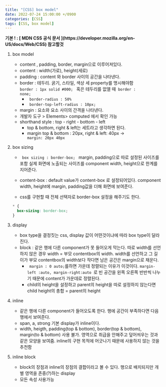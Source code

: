 ```yaml
---
title: "[CSS] box model"
date: 2022-07-24 15:00:00 +/0900
categories: [CSS]
tags: [CSS, box model]
---
```


<strong>
	기본 ! : [ MDN CSS 공식 문서 ](https://developer.mozilla.org/en-US/docs/Web/CSS) 참고할것 
</strong>

1. box model

   - content , padding, border, margin으로 이루어져있다.
   - content : width(가로), height(세로)
   - padding : content 와 border 사이의 공간을 나타낸다.
   - border : 테두리. 굵기, 스타일, 색상 세 property를 명시해야함 <code> border : 1px solid #000; </code> 혹은 테두리를 없앨 때<code> border : none;</code>
     - <code> border-radius : 50% </code>
     - <code> border-top-left-radius : 10px;</code>
   - margin : 요소와 요소 사이의 간격을 나타낸다.
   - 개발자 도구 > Elements> computed 에서 확인 가능
   - shorthand style : top - right - bottom - left
     - top & bottom, right & left는 세트라고 생각하면 된다.
     - margin top & bottom : 20px, right & left: 40px -> <code> margin: 20px 40px</code>

2. box sizing

   - <code> box sizing : border-box; </code> margin, padding으로 따로 설정된 사이즈를 포함 실제 화면에 노출되는 사이즈를 component width, height으로 한계를 지어준다.
   - content-box : default value가 content-box 로 설정되어있다. component width, height에 margin, padding값을 더해 화면에 보여준다.

   - css를 구현할 때 전체 선택자로 border-box 설정을 해주기도 한다.

   ```css
   * {
     box-sizing: border-box;
   }
   ```

3. display

   - box type을 결정짓는 css, display 값이 어떤것이냐에 따라 box type이 달라진다.
   - block : 같은 행에 다른 component가 못 들어오게 막는다. 따로 width를 선언하지 않은 경우 width = 부모 contentbox의 width. width를 선언하고 그 길이가 부모 contentbox의 width보다 작다면 남은 공간은 margin으로 채운다.
     - <code> margin : 0 auto;</code>를하면 가운데 정렬되는 이유가 이것이다. <code>margin-left :auto, margin-right:auto </code>로 빈 공간을 왼쪽 오른쪽 반반씩 나누기 때문에 content가 가운데로 정렬된다.
     - child의 height을 설정하고 parent의 height을 따로 설정하지 않는다면 child height의 총합 = parent의 height

4. inline

   - 같은 행에 다른 component가 들어오도록 한다. 행에 공간이 부족하다면 다음 행에서 보여준다.
   - span, a, strong 기본 display가 inline이다.
   - width, heigth, padding(top & bottom), border(top & bottom), margin(to & bottom) 사용 불가. 영역으로 취급을 안해주고 덮어씌우는 것과 같은 모양을 보여줌. inline의 구현 목적에 어긋나기 때문에 사용하지 않는 것을 추천함

5. inline block

   - block의 장점과 inline의 장점의 결합이라고 볼 수 있다. 행으로 배치되지만 개별 영역을 존중(?)하는 display
   - 모든 속성 사용가능

